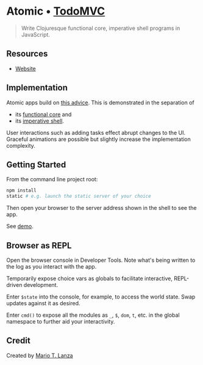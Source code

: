 # Atomic • [TodoMVC](http://todomvc.com)

> Write Clojuresque functional core, imperative shell programs in JavaScript.

## Resources

- [Website](https://github.com/mlanza/atomic)

## Implementation

Atomic apps build on [this advice](https://github.com/mlanza/atomic#guidance-for-writing-apps).  This is demonstrated in the separation of

* its [functional core](./js/todos.js) and
* its [imperative shell](./js/app.js).

User interactions such as adding tasks effect abrupt changes to the UI.  Graceful animations are possible but slightly increase the implementation complexity.

## Getting Started

From the command line project root:

```bash
npm install
static # e.g. launch the static server of your choice
```

Then open your browser to the server address shown in the shell to see the app.

See [demo](https://doesideas.com/programming/todo/).

## Browser as REPL

Open the browser console in Developer Tools.  Note what's being written to the log as you interact with the app.

Temporarily expose choice vars as globals to facilitate interactive, REPL-driven development.

Enter `$state` into the console, for example, to access the world state.  Swap updates against it as desired.

Enter `cmd()` to expose all the modules as `_`, `$`, `dom`, `t`, etc. in the global namespace to further aid your interactivity.

## Credit

Created by [Mario T. Lanza](http://doesideas.com)
